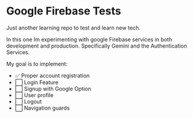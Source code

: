 ﻿# Google Firebase Tests
Just another learning repo to test and learn new tech.

In this one Im experimenting with google Firebase services in both development and production. Specifically Gemini and the Authentication Services. 

My goal is to implement: 
- ✅ Proper account registration
- ⬜ Login Feature
- ⬜ Signup with Google Option
- ⬜ User profile
- ⬜ Logout
- ⬜ Navigation guards



 
